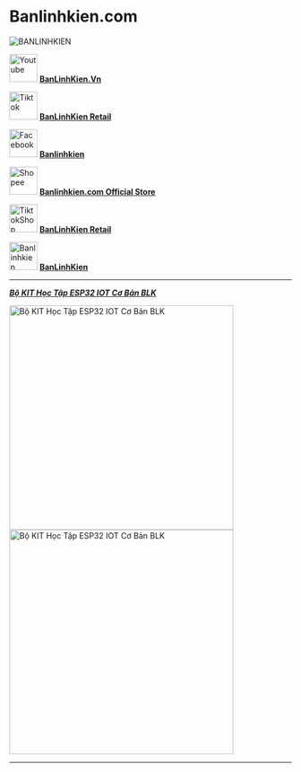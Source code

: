 # Banlinhkien.com
![BANLINHKIEN](https://pos.nvncdn.com/f2fe44-24897/store/20180126_gVLn1I1Irv2dz2XjhYDIshMM.png)

<img src="https://encrypted-tbn0.gstatic.com/images?q=tbn:ANd9GcTuMYP8t3RGESq5KDLPLjtqvTmeG_ZQzaz56Q&s" alt="Youtube" width="50" />   [**BanLinhKien.Vn**](https://www.youtube.com/@BanLinhKienVn)

<img src="https://encrypted-tbn0.gstatic.com/images?q=tbn:ANd9GcTvQHkkzWJBXyAHKcdVe2KQ3kYJvneBO-zUag&s" alt="Tiktok" width="50" />   [**BanLinhKien Retail**](https://www.tiktok.com/@banlinhkienretail?lang=vi-VN)

<img src="https://encrypted-tbn0.gstatic.com/images?q=tbn:ANd9GcRdgS0IxquKvMSPtIH1lRTPotJWkOBLT_KQ5g&s" alt="Facebook" width="50" />   [**Banlinhkien**](https://www.facebook.com/banlinhkienMH)

<img src="https://quyhyvong.com/wp-content/uploads/2021/11/Logo-Shopee.png" alt="Shopee" width="50" />   [**Banlinhkien.com Official Store**](https://shopee.vn/banlinhkien_mh)

<img src="https://freepnglogo.com/images/all_img/1714299055tiktok-shop-logo-png.png" alt="TiktokShop" width="50" />   [**BanLinhKien Retail**](https://www.tiktok.com/@banlinhkienretail?_t=8qfDAd26YlD&_r=1)

<img src="https://pos.nvncdn.com/f2fe44-24897/store/20180126_gVLn1I1Irv2dz2XjhYDIshMM.png" alt="Banlinhkien" width="50" />   [**BanLinhKien**](https://banlinhkien.com/)

---

[***Bộ KIT Học Tập ESP32 IOT Cơ Bản BLK***](https://banlinhkien.com/bo-kit-hoc-tap-esp32-iot-co-ban-blk-p38420583.html)

<img src="https://pos.nvncdn.com/f2fe44-24897/ps/20240730_MyXktUWW6C.jpeg" alt="Bộ KIT Học Tập ESP32 IOT Cơ Bản BLK" width="400" />   <img src="https://pos.nvncdn.com/f2fe44-24897/ps/20240730_PkXqnS8wvv.jpeg" alt="Bộ KIT Học Tập ESP32 IOT Cơ Bản BLK" width="400" />   

---
